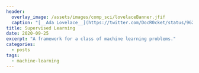 ```yaml
---
header:
  overlay_image: /assets/images/comp_sci/lovelaceBanner.jfif
  caption: "[__Ada Lovelace__](https://twitter.com/DocR0cket/status/962840105793835008/photo/1) by @DocR0cket"
title: Supervised Learning
date: 2020-09-25
excerpt: "A framework for a class of machine learning problems."
categories:
  - posts
tags: 
  - machine-learning
---
```



